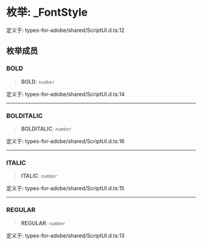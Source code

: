 # 枚举: \_FontStyle

定义于: types-for-adobe/shared/ScriptUI.d.ts:12

## 枚举成员

### BOLD

> **BOLD**: `number`

定义于: types-for-adobe/shared/ScriptUI.d.ts:14

***

### BOLDITALIC

> **BOLDITALIC**: `number`

定义于: types-for-adobe/shared/ScriptUI.d.ts:16

***

### ITALIC

> **ITALIC**: `number`

定义于: types-for-adobe/shared/ScriptUI.d.ts:15

***

### REGULAR

> **REGULAR**: `number`

定义于: types-for-adobe/shared/ScriptUI.d.ts:13
